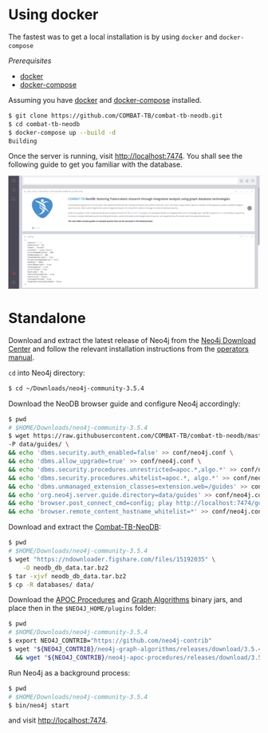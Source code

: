 # Using docker

The fastest was to get a local installation is by using `docker` and `docker-compose`

_Prerequisites_

- [docker](https://www.docker.com/)
- [docker-compose](https://docs.docker.com/compose/overview/)

Assuming you have [docker](https://www.docker.com/) and [docker-compose](https://docs.docker.com/compose/overview/) installed.

```sh
$ git clone https://github.com/COMBAT-TB/combat-tb-neodb.git
$ cd combat-tb-neodb
$ docker-compose up --build -d
Building
```

Once the server is running, visit [http://localhost:7474](http://0.0.0.0:7474). You shall see the following guide to get you familiar with the database.

![neodb-browser-guide](./images/neodbguide.png)

# Standalone

Download and extract the latest release of Neo4j from the [Neo4j Download Center](https://neo4j.com/download-center/#releases) and follow the relevant installation instructions from the [operators manual](https://neo4j.com/docs/operations-manual/current/installation/).

`cd` into Neo4j directory:

```sh
$ cd ~/Downloads/neo4j-community-3.5.4
```

Download the NeoDB browser guide and configure Neo4j accordingly:

```sh
$ pwd
# $HOME/Downloads/neo4j-community-3.5.4
$ wget https://raw.githubusercontent.com/COMBAT-TB/combat-tb-neodb/master/guides/combattb_neodb.html \
-P data/guides/ \
&& echo 'dbms.security.auth_enabled=false' >> conf/neo4j.conf \
&& echo 'dbms.allow_upgrade=true' >> conf/neo4j.conf \
&& echo 'dbms.security.procedures.unrestricted=apoc.*,algo.*' >> conf/neo4j.conf \
&& echo 'dbms.security.procedures.whitelist=apoc.*, algo.*' >> conf/neo4j.conf \
&& echo 'dbms.unmanaged_extension_classes=extension.web=/guides' >> conf/neo4j.conf \
&& echo 'org.neo4j.server.guide.directory=data/guides' >> conf/neo4j.conf \
&& echo 'browser.post_connect_cmd=config; play http://localhost:7474/guides/combattb_neodb.html' >> conf/neo4j.conf \
&& echo 'browser.remote_content_hostname_whitelist=*' >> conf/neo4j.conf
```

Download and extract the [Combat-TB-NeoDB](https://ndownloader.figshare.com/files/15192035):

```sh
$ pwd
# $HOME/Downloads/neo4j-community-3.5.4
$ wget "https://ndownloader.figshare.com/files/15192035" \
    -O neodb_db_data.tar.bz2
$ tar -xjvf neodb_db_data.tar.bz2
$ cp -R databases/ data/
```

Download the [APOC Procedures](https://github.com/neo4j-contrib/neo4j-apoc-procedures) and [Graph Algorithms](https://github.com/neo4j-contrib/neo4j-graph-algorithms) binary jars, and place then in the `$NEO4J_HOME/plugins` folder:

```sh
$ pwd
# $HOME/Downloads/neo4j-community-3.5.4
$ export NEO4J_CONTRIB="https://github.com/neo4j-contrib"
$ wget "${NEO4J_CONTRIB}/neo4j-graph-algorithms/releases/download/3.5.4.0/graph-algorithms-algo-3.5.4.0.jar" -P plugins/ \
  && wget "${NEO4J_CONTRIB}/neo4j-apoc-procedures/releases/download/3.5.0.3/apoc-3.5.0.3-all.jar" -P plugins/
```

Run Neo4j as a background process:

```sh
$ pwd
# $HOME/Downloads/neo4j-community-3.5.4
$ bin/neo4j start
```

and visit [http://localhost:7474](http://localhost:7474).
